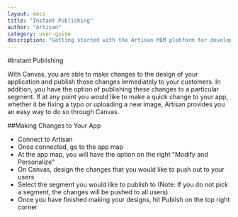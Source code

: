 ```yaml
---
layout: docs
title: "Instant Publishing"
author: "Artisan"
category: user-guide
description: "Getting started with the Artisan MEM platform for developers."
---
```

#Instant Publishing

With Canvas, you are able to make changes to the design of your application and publish those changes immediately to your customers. In addition, you have the option of publishing these changes to a particular segment. If at any point you would like to make a quick change to your app, whether it be fixing a typo or uploading a new image, Artisan provides you an easy way to do so through Canvas.


##Making Changes to Your App
* Connect to Artisan
* Once connected, go to the app map
* At the app map, you will have the option on the right "Modify and Personalize"
* On Canvas, design the changes that you would like to push out to your users
* Select the segment you would like to publish to (Note: If you do not pick a segment, the changes will be pushed to all users)
* Once you have finished making your designs, hit Publish on the top right corner
